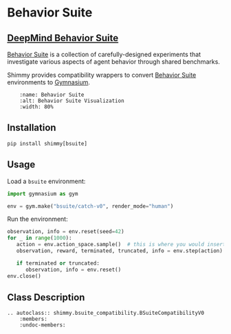 # Behavior Suite

## [DeepMind Behavior Suite](https://github.com/deepmind/bsuite)

[Behavior Suite](https://github.com/deepmind/bsuite) is a collection of carefully-designed experiments that investigate various aspects of agent behavior through shared benchmarks. 

Shimmy provides compatibility wrappers to convert [Behavior Suite](https://github.com/deepmind/bsuite) environments to [Gymnasium](https://gymnasium.farama.org/).

```{figure} /_static/img/bsuite.png
    :name: Behavior Suite
    :alt: Behavior Suite Visualization
    :width: 80%
```

## Installation
```
pip install shimmy[bsuite]
```

## Usage
Load a `bsuite` environment:
```python
import gymnasium as gym

env = gym.make("bsuite/catch-v0", render_mode="human")
```

Run the environment:
```python
observation, info = env.reset(seed=42)
for _ in range(1000):
   action = env.action_space.sample()  # this is where you would insert your policy
   observation, reward, terminated, truncated, info = env.step(action)

   if terminated or truncated:
      observation, info = env.reset()
env.close()
```

## Class Description

```{eval-rst}
.. autoclass:: shimmy.bsuite_compatibility.BSuiteCompatibilityV0
    :members:
    :undoc-members:
```
